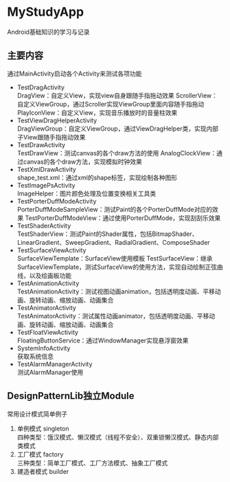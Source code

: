 # MyStudyApp
Android基础知识的学习与记录

## 主要内容
通过MainActivity启动各个Activity来测试各项功能
- TestDragActivity  
  DragView：自定义View，实现view自身跟随手指拖动效果
  ScrollerView：自定义ViewGroup，通过Scroller实现ViewGroup里面内容随手指拖动
  PlayIconView：自定义View，实现音乐播放时的音量柱效果
- TestViewDragHelperActivity  
  DragViewGroup：自定义ViewGroup，通过ViewDragHelper类，实现内部子View跟随手指拖动效果
- TestDrawActivity  
  TestDrawView：测试canvas的各个draw方法的使用
  AnalogClockView：通过canvas的各个draw方法，实现模拟时钟效果
- TestXmlDrawActivity  
  shape_test.xml：通过xml的shape标签，实现绘制各种图形
- TestImagePsActivity  
  ImageHelper：图片颜色处理及位置变换相关工具类
- TestPorterDuffModeActivity  
  PorterDuffModeSampleView：测试Paint的各个PorterDuffMode对应的效果
  TestPorterDuffModeView：通过使用PorterDuffMode，实现刮刮乐效果
- TestShaderActivity  
  TestShaderView：测试Paint的Shader属性，包括BitmapShader、LinearGradient、SweepGradient、RadialGradient、ComposeShader
- TestSurfaceViewActivity  
  SurfaceViewTemplate：SurfaceView使用模板
  TestSurfaceView：继承SurfaceViewTemplate，测试SurfaceView的使用方法，实现自动绘制正弦曲线，以及绘画板功能
- TestAnimationActivity  
  TestAnimationActivity：测试视图动画animation，包括透明度动画、平移动画、旋转动画、缩放动画、动画集合
- TestAnimatorActivity  
  TestAnimatorActivity：测试属性动画animator，包括透明度动画、平移动画、旋转动画、缩放动画、动画集合
- TestFloatViewActivity  
  FloatingButtonService：通过WindowManager实现悬浮窗效果  
- SystemInfoActivity  
  获取系统信息  
- TestAlarmManagerActivity  
  测试AlarmManager使用  
  
   
## DesignPatternLib独立Module
 常用设计模式简单例子  
1. 单例模式 singleton  
   四种类型：饿汉模式、懒汉模式（线程不安全）、双重锁懒汉模式、静态内部类模式
2. 工厂模式 factory  
   三种类型：简单工厂模式、工厂方法模式、抽象工厂模式
3. 建造者模式 builder 

 